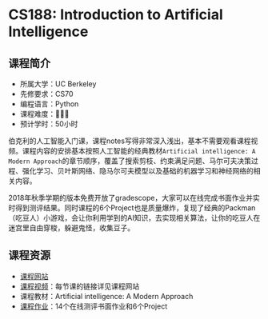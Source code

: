 # CS188: Introduction to Artificial Intelligence
## 课程简介
- 所属大学：UC Berkeley
- 先修要求：CS70
- 编程语言：Python
- 课程难度：🌟🌟🌟
- 预计学时：50小时

伯克利的人工智能入门课，课程notes写得非常深入浅出，基本不需要观看课程视频。课程内容的安排基本按照人工智能的经典教材`Artificial intelligence: A Modern Approach`的章节顺序，覆盖了搜索剪枝、约束满足问题、马尔可夫决策过程、强化学习、贝叶斯网络、隐马尔可夫模型以及基础的机器学习和神经网络的相关内容。

2018年秋季学期的版本免费开放了gradescope，大家可以在线完成书面作业并实时得到测评结果。同时课程的6个Project也是质量爆炸，复现了经典的Packman（吃豆人）小游戏，会让你利用学到的AI知识，去实现相关算法，让你的吃豆人在迷宫里自由穿梭，躲避鬼怪，收集豆子。

## 课程资源
- [课程网站](https://inst.eecs.berkeley.edu/~cs188/fa18/index.html)
- [课程视频](https://inst.eecs.berkeley.edu/~cs188/fa18/index.html)：每节课的链接详见课程网站
- 课程教材：Artificial intelligence: A Modern Approach
- [课程作业](https://inst.eecs.berkeley.edu/~cs188/fa18/index.html)：14个在线测评书面作业和6个Project
